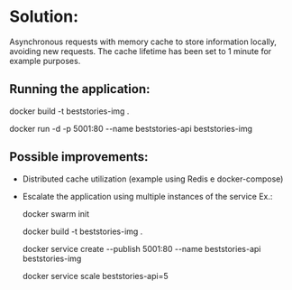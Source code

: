 # Solution:
Asynchronous requests with memory cache to store information locally, avoiding new requests.
The cache lifetime has been set to 1 minute for example purposes.

## Running the application:
docker build -t beststories-img .

docker run -d -p 5001:80 --name beststories-api beststories-img

## Possible improvements:
- Distributed cache utilization (example using Redis e docker-compose)
- Escalate the application using multiple instances of the service
    Ex.:
    
    docker swarm init
    
    docker build -t beststories-img .
    
    docker service create --publish 5001:80 --name beststories-api beststories-img
    
    docker service scale beststories-api=5
